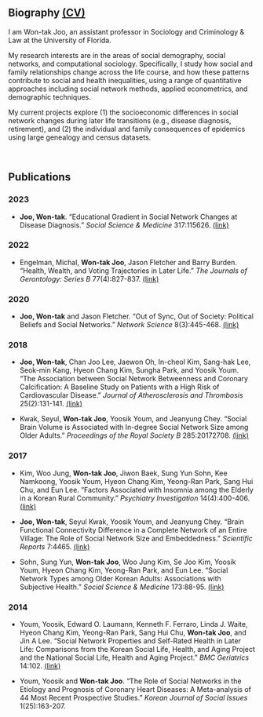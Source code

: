 ## Biography [(CV)](/assets/CV.pdf)
I am Won-tak Joo, an assistant professor in Sociology and Criminology & Law at the University of Florida.

My research interests are in the areas of social demography, social networks, and computational sociology. Specifically, I study how social and family relationships change across the life course, and how these patterns contribute to social and health inequalities, using a range of quantitative approaches including social network methods, applied econometrics, and demographic techniques.

My current projects explore (1) the socioeconomic differences in social network changes during later life transitions (e.g., disease diagnosis, retirement), and (2) the individual and family consequences of epidemics using large genealogy and census datasets.

<br>

## Publications
### 2023
* **Joo, Won-tak**. “Educational Gradient in Social Network Changes at Disease Diagnosis.” _Social Science & Medicine_ 317:115626. [(link)](https://doi.org/10.1016/j.socscimed.2022.115626)

### 2022
* Engelman, Michal, **Won-tak Joo**, Jason Fletcher and Barry Burden. “Health, Wealth, and Voting Trajectories in Later Life.” _The Journals of Gerontology: Series B_ 77(4):827-837. [(link)](https://doi.org/10.1093/geronb/gbab191)

### 2020
* **Joo, Won-tak** and Jason Fletcher. “Out of Sync, Out of Society: Political Beliefs and Social Networks.” _Network Science_ 8(3):445-468. [(link)](https://doi.org/10.1017/nws.2020.2)

### 2018
* **Joo, Won-tak**, Chan Joo Lee, Jaewon Oh, In-cheol Kim, Sang-hak Lee, Seok-min Kang, Hyeon Chang Kim, Sungha Park, and Yoosik Youm. “The Association between Social Network Betweenness and Coronary Calcification: A Baseline Study on Patients with a High Risk of Cardiovascular Disease.” _Journal of Atherosclerosis and Thrombosis_ 25(2):131-141. [(link)](https://doi.org/10.5551/jat.40469)

* Kwak, Seyul, **Won-tak Joo**, Yoosik Youm, and Jeanyung Chey. “Social Brain Volume is Associated with In-degree Social Network Size among Older Adults.” _Proceedings of the Royal Society B_ 285:20172708. [(link)](https://doi.org/10.1098/rspb.2017.2708)

### 2017
* Kim, Woo Jung, **Won-tak Joo**, Jiwon Baek, Sung Yun Sohn, Kee Namkoong, Yoosik Youm, Hyeon Chang Kim, Yeong-Ran Park, Sang Hui Chu, and Eun Lee. “Factors Associated with Insomnia among the Elderly in a Korean Rural Community.” _Psychiatry Investigation_ 14(4):400-406. [(link)](https://doi.org/10.4306/pi.2017.14.4.400)

* **Joo, Won-tak**, Seyul Kwak, Yoosik Youm, and Jeanyung Chey. “Brain Functional Connectivity Difference in a Complete Network of an Entire Village: The Role of Social Network Size and Embeddedness.” _Scientific Reports_ 7:4465. [(link)](https://doi.org/10.1038/s41598-017-04904-1)

* Sohn, Sung Yun, **Won-tak Joo**, Woo Jung Kim, Se Joo Kim, Yoosik Youm, Hyeon Chang Kim, Yeong-Ran Park, and Eun Lee. “Social Network Types among Older Korean Adults: Associations with Subjective Health.” _Social Science & Medicine_ 173:88-95. [(link)](https://doi.org/10.1016/j.socscimed.2016.11.042)

### 2014
* Youm, Yoosik, Edward O. Laumann, Kenneth F. Ferraro, Linda J. Waite, Hyeon Chang Kim, Yeong-Ran Park, Sang Hui Chu, **Won-tak Joo**, and Jin A Lee. “Social Network Properties and Self-Rated Health in Later Life: Comparisons from the Korean Social Life, Health, and Aging Project and the National Social Life, Health and Aging Project.” _BMC Geriatrics_ 14:102. [(link)](https://doi.org/10.1186/1471-2318-14-102)

* Youm, Yoosik and **Won-tak Joo**. “The Role of Social Networks in the Etiology and Prognosis of Coronary Heart Diseases: A Meta-analysis of 44 Most Recent Prospective Studies.” _Korean Journal of Social Issues_ 1(25):163-207.
